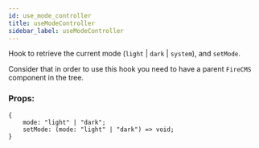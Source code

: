 ```yaml
---
id: use_mode_controller
title: useModeController
sidebar_label: useModeController
---
```


Hook to retrieve the current mode (`light` | `dark` | `system`), and `setMode`.

Consider that in order to use this hook you need to have a parent
`FireCMS` component in the tree.

### Props:

```tsx
{
    mode: "light" | "dark";
    setMode: (mode: "light" | "dark") => void;
}
```

